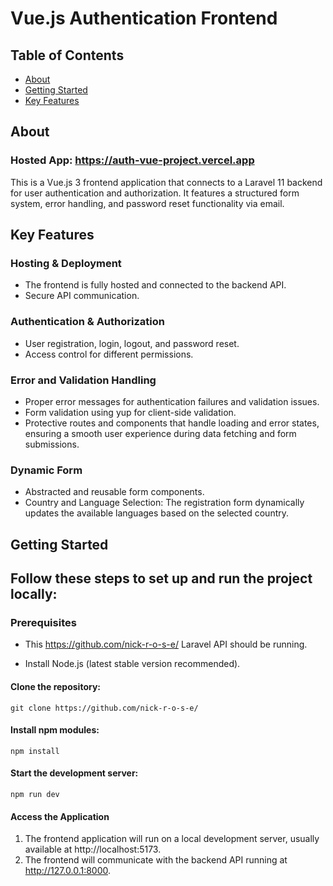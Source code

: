 # Vue.js Authentication Frontend

## Table of Contents

- [About](#about)
- [Getting Started](#getting-started)
- [Key Features](#key-features)

## About

### Hosted App: https://auth-vue-project.vercel.app

This is a Vue.js 3 frontend application that connects to a Laravel 11 backend for user authentication and authorization. It features a structured form system, error handling, and password reset functionality via email.



## Key Features

### Hosting & Deployment

- The frontend is fully hosted and connected to the backend API.
- Secure API communication.

### Authentication & Authorization

- User registration, login, logout, and password reset.
- Access control for different permissions.

### Error and Validation Handling

- Proper error messages for authentication failures and validation issues.
- Form validation using yup for client-side validation.
- Protective routes and components that handle loading and error states, ensuring a smooth user experience during data fetching and form submissions.

### Dynamic Form

- Abstracted and reusable form components.
- Country and Language Selection: The registration form dynamically updates the available languages based on the selected country.

## Getting Started

## Follow these steps to set up and run the project locally:

### Prerequisites

- This https://github.com/nick-r-o-s-e/ Laravel API should be running.

- Install Node.js (latest stable version recommended).

#### Clone the repository:

```
git clone https://github.com/nick-r-o-s-e/
```

#### Install npm modules:

```
npm install
```

#### Start the development server:

```
npm run dev
```

#### Access the Application

1.  The frontend application will run on a local development server, usually available at http://localhost:5173.
2.  The frontend will communicate with the backend API running at http://127.0.0.1:8000.
